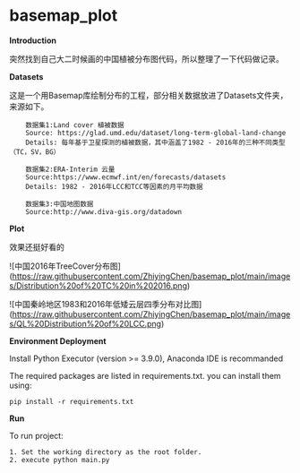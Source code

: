 # basemap_plot
**Introduction**

突然找到自己大二时候画的中国植被分布图代码，所以整理了一下代码做记录。

**Datasets**

这是一个用Basemap库绘制分布的工程，部分相关数据放进了Datasets文件夹，来源如下。

		数据集1:Land cover 植被数据
		Source: https://glad.umd.edu/dataset/long-term-global-land-change  
		Details: 每年基于卫星探测的植被数据，其中涵盖了1982 - 2016年的三种不同类型（TC，SV，BG）

		数据集2:ERA-Interim 云量
		Source:https://www.ecmwf.int/en/forecasts/datasets    
		Details: 1982 - 2016年LCC和TCC等因素的月平均数据
		
		数据集3:中国地图数据
		Source:http://www.diva-gis.org/datadown

**Plot**

效果还挺好看的

![中国2016年TreeCover分布图]
(https://raw.githubusercontent.com/ZhiyingChen/basemap_plot/main/images/Distribution%20of%20TC%20in%202016.png)

![中国秦岭地区1983和2016年低矮云层四季分布对比图]
(https://raw.githubusercontent.com/ZhiyingChen/basemap_plot/main/images/QL%20Distribution%20of%20LCC.png)

**Environment Deployment**

Install Python Executor (version >= 3.9.0), Anaconda IDE is recommanded

The required packages are listed in requirements.txt. you can install them using:

    pip install -r requirements.txt
	

**Run**

To run project:

	1. Set the working directory as the root folder.
    2. execute python main.py
	
